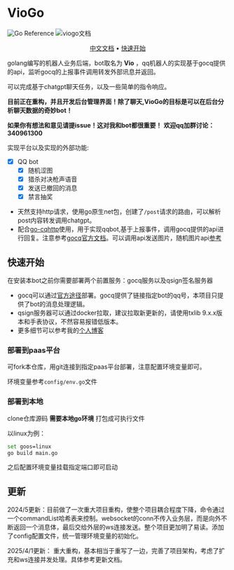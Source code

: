 # VioGo

![Go Reference](https://pkg.go.dev/badge/github.com/go-telegram-bot-api/telegram-bot-api/v5.svg)
![viogo文档](https://img.shields.io/badge/version-1.0-violet)

<p align="center"><a href="https://viogami.github.io/VioGo/">中文文档</a> • <a href="#快速开始">快速开始</a> </p>

golang编写的机器人业务后端，bot取名为 **Vio** ，qq机器人的实现基于gocq提供的api，监听gocq的上报事件调用转发外部讯息并返回。

可以完成基于chatgpt聊天任务，以及一些简单的指令响应。

**目前正在重构，并且开发后台管理界面！除了聊天,VioGo的目标是可以在后台分析聊天数据的奇妙bot！**

**如果你有想法和意见请提issue！这对我和bot都很重要！**
**欢迎qq加群讨论：340961300**

实现平台以及实现的外部功能:

- [X] QQ bot
  - [X] 随机涩图
  - [X] 猎杀对决枪声语音
  - [X] 发送已撤回的消息
  - [X] 禁言抽奖

- 天然支持http请求，使用go原生net包，创建了`/post`请求的路由，可以解析post内容转发调用chatgpt。
- 配合[go-cqhttp](https://github.com/Mrs4s/go-cqhttp)使用，用于实现qqbot,基于上报事件，调用gocq提供的api进行回复。注意参考[gocq官方文档](https://docs.go-cqhttp.org/reference/#websocket)。可以调用api发送图片，随机图片api[参考](https://api.lolicon.app/setu/v2)

## 快速开始

在安装本bot之前你需要部署两个前置服务：gocq服务以及qsign签名服务器

- gocq可以通过[官方途径](https://github.com/Mrs4s/go-cqhttp)部署。gocq提供了链接指定bot的qq号，本项目只提供了bot的消息处理逻辑。
- qsign服务器可以通过docker拉取，建议拉取新更新的，请使用txlib 9.x.x版本和手表协议，不然容易报错低版本。
- 更多细节可以参考我的[个人博客](http://viogami.tech/index.php/blog/144/)

### 部署到paas平台

可fork本仓库，用git连接到指定paas平台部署，注意配置环境变量即可。

环境变量参考`config/env.go`文件

### 部署到本地

clone仓库源码
**需要本地go环境**
打包成可执行文件

以linux为例：

```bash
set goos=linux
go build main.go
```

之后配置环境变量挂载指定端口即可启动

## 更新

2024/5更新：目前做了一次重大项目重构，使整个项目耦合程度下降，命令通过一个commandList哈希表来控制。websocket的conn不传入业务层，而是向外不断返回一个消息体，最后交给外层的ws连接发送。整个项目更加明了易读。添加了config配置文件，统一管理环境变量的初始化。

2025/4/1更新： 重大重构，基本相当于重写了一边，完善了项目架构，考虑了扩充和ws连接并发处理。具体参考更新文档。
